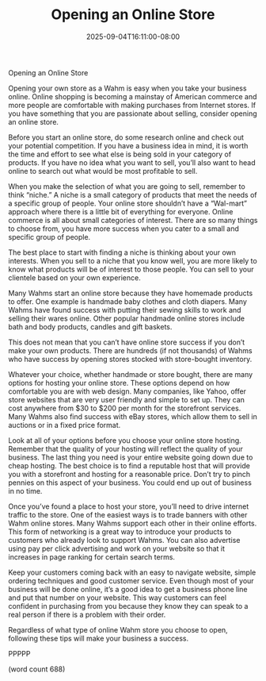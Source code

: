 ﻿---
title: "Opening an Online Store"
date: 2025-09-04T16:11:00-08:00
description: "WAHM txt Tips for Web Success"
featured_image: "/images/WAHM txt.jpg"
tags: ["WAHM txt"]
---

Opening an Online Store

Opening your own store as a Wahm is easy when you take your business online. Online shopping is becoming a mainstay of American commerce and more people are comfortable with making purchases from Internet stores. If you have something that you are passionate about selling, consider opening an online store.

Before you start an online store, do some research online and check out your potential competition. If you have a business idea in mind, it is worth the time and effort to see what else is being sold in your category of products. If you have no idea what you want to sell, you’ll also want to head online to search out what would be most profitable to sell.

When you make the selection of what you are going to sell, remember to think “niche.” A niche is a small category of products that meet the needs of a specific group of people. Your online store shouldn’t have a “Wal-mart” approach where there is a little bit of everything for everyone. Online commerce is all about small categories of interest. There are so many things to choose from, you have more success when you cater to a small and specific group of people.

The best place to start with finding a niche is thinking about your own interests. When you sell to a niche that you know well, you are more likely to know what products will be of interest to those people. You can sell to your clientele based on your own experience. 

Many Wahms start an online store because they have homemade products to offer. One example is handmade baby clothes and cloth diapers. Many Wahms have found success with putting their sewing skills to work and selling their wares online. Other popular handmade online stores include bath and body products, candles and gift baskets.

This does not mean that you can’t have online store success if you don’t make your own products. There are hundreds (if not thousands) of Wahms who have success by opening stores stocked with store-bought inventory. 

Whatever your choice, whether handmade or store bought, there are many options for hosting your online store. These options depend on how comfortable you are with web design. Many companies, like Yahoo, offer store websites that are very user friendly and simple to set up. They can cost anywhere from $30 to $200 per month for the storefront services. Many Wahms also find success with eBay stores, which allow them to sell in auctions or in a fixed price format. 

Look at all of your options before you choose your online store hosting. Remember that the quality of your hosting will reflect the quality of your business. The last thing you need is your entire website going down due to cheap hosting. The best choice is to find a reputable host that will provide you with a storefront and hosting for a reasonable price. Don’t try to pinch pennies on this aspect of your business. You could end up out of business in no time.

Once you’ve found a place to host your store, you’ll need to drive internet traffic to the store. One of the easiest ways is to trade banners with other Wahm online stores. Many Wahms support each other in their online efforts. This form of networking is a great way to introduce your products to customers who already look to support Wahms. You can also advertise using pay per click advertising and work on your website so that it increases in page ranking for certain search terms.

Keep your customers coming back with an easy to navigate website, simple ordering techniques and good customer service. Even though most of your business will be done online, it’s a good idea to get a business phone line and put that number on your website. This way customers can feel confident in purchasing from you because they know they can speak to a real person if there is a problem with their order.

Regardless of what type of online Wahm store you choose to open, following these tips will make your business a success.

PPPPP

(word count 688)
